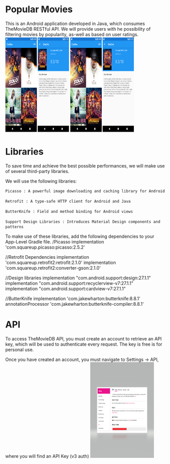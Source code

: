# Popular Movies
This is an  Android application developed  in Java, which consumes TheMovieDB RESTful API. We will provide users with he possibility of filtering movies by popularity, as-well as based on user ratings.
<img src="images/pop1.png" width=200 height =300> <img src="images/pop2.png" width=200 height =300>
# Libraries

To save time and achieve the best possible performances, we will make use of several third-party libraries.

We will use the following libraries:

    Picasso : A powerful image downloading and caching library for Android

    Retrofit : A type-safe HTTP client for Android and Java

    ButterKnife : Field and method binding for Android views

    Support Design Libraries : Introduces Material Design components and patterns

To make use of these libraries, add the following dependencies to your App-Level Gradle file.
/Picasso
implementation 'com.squareup.picasso:picasso:2.5.2'

//Retrofit Dependencies
implementation 'com.squareup.retrofit2:retrofit:2.1.0'
implementation 'com.squareup.retrofit2:converter-gson:2.1.0'

//Design libraries
implementation "com.android.support:design:27.1.1"
implementation "com.android.support:recyclerview-v7:27.1.1"
implementation "com.android.support:cardview-v7:27.1.1"

//ButterKnife
implementation 'com.jakewharton:butterknife:8.8.1'
annotationProcessor 'com.jakewharton:butterknife-compiler:8.8.1'
# API

To access TheMovieDB API, you must create an account to retrieve an API key, which will be used to authenticate every request. The key is free is for personal use.

Once you have created an account, you must navigate to Settings -> API, where you will find an API Key (v3 auth)
<img src="images/pop3.png" width=200 height =300>
